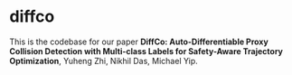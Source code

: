 # diffco
This is the codebase for our paper **DiffCo: Auto-Differentiable Proxy Collision Detection with Multi-class Labels for Safety-Aware Trajectory Optimization**, Yuheng Zhi, Nikhil Das, Michael Yip.

